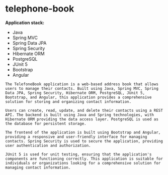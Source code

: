 # telephone-book
  <p><strong>Application stack:</strong></p>
    <ul>
      <li>Java</li>
      <li>Spring MVC</li>
      <li>Spring Data JPA</li>
      <li>Spring Security</li>
      <li>Hibernate ORM</li>
      <li>PostgreSQL</li>
      <li>JUnit 5</li>
      <li>Bootstrap</li>
      <li>Angular</li>
    </ul>

    The TelefoneBook application is a web-based address book that allows users to manage their contacts. Built using Java, Spring MVC, Spring Data JPA, Spring Security, Hibernate ORM, PostgreSQL, JUnit 5, Bootstrap, and Angular, this application provides a comprehensive solution for storing and organizing contact information.

    Users can create, read, update, and delete their contacts using a REST API. The backend is built using Java and Spring technologies, with Hibernate ORM providing the data access layer. PostgreSQL is used as the database for persistent storage.

    The frontend of the application is built using Bootstrap and Angular, providing a responsive and user-friendly interface for managing contacts. Spring Security is used to secure the application, providing user authentication and authorization.

    JUnit 5 is used for unit testing, ensuring that the application's components are functioning correctly. This application is suitable for individuals or organizations looking for a comprehensive solution for managing contact information.
